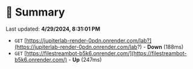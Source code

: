 # 📖 Summary
Last updated: **4/29/2024, 8:31:01 PM**

- `GET` [https://jupiterlab-render-0pdn.onrender.com/lab?](https://jupiterlab-render-0pdn.onrender.com/lab?) - **Down** (188ms)
- `GET` [https://filestreambot-b5k6.onrender.com/](https://filestreambot-b5k6.onrender.com/) - **Up** (247ms)
